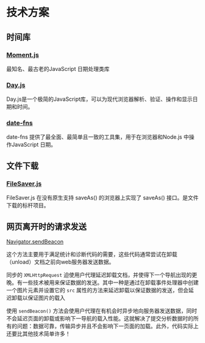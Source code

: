 # 技术方案
## 时间库
### [Moment.js](http://momentjs.cn/) 
最知名、最古老的JavaScript 日期处理类库
### [Day.js](https://dayjs.fenxianglu.cn/) 
Day.js是一个极简的JavaScript库，可以为现代浏览器解析、验证、操作和显示日期和时间。
### [date-fns](https://date-fns.org/)
 date-fns 提供了最全面、最简单且一致的工具集，用于在浏览器和Node.js 中操作JavaScript 日期。

## 文件下载
### [FileSaver.js](https://github.com/eligrey/FileSaver.js/) 
 FileSaver.js 在没有原生支持 saveAs() 的浏览器上实现了 saveAs() 接口。是文件下载的标杆项目。

 ## 网页离开时的请求发送
 [Navigator.sendBeacon](https://developer.mozilla.org/zh-CN/docs/Web/API/Navigator/sendBeacon)

 这个方法主要用于满足统计和诊断代码的需要，这些代码通常尝试在卸载（unload）文档之前向web服务器发送数据。

 同步的 `XMLHttpRequest` 迫使用户代理延迟卸载文档，并使得下一个导航出现的更晚。有一些技术被用来保证数据的发送。其中一种是通过在卸载事件处理器中创建一个图片元素并设置它的 `src` 属性的方法来延迟卸载以保证数据的发送，但会延迟卸载以保证图片的载入

 使用 `sendBeacon()` 方法会使用户代理在有机会时异步地向服务器发送数据，同时不会延迟页面的卸载或影响下一导航的载入性能。这就解决了提交分析数据时的所有的问题：数据可靠，传输异步并且不会影响下一页面的加载。此外，代码实际上还要比其他技术简单许多！